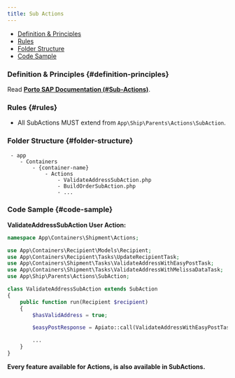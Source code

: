 ```yaml
---
title: Sub Actions
---
```


- [Definition & Principles](#definition-principles)
- [Rules](#rules)
- [Folder Structure](#folder-structure)
- [Code Sample](#code-sample)

### Definition & Principles {#definition-principles}

Read [**Porto SAP Documentation (#Sub-Actions)**](https://github.com/Mahmoudz/Porto#Sub-Actions).

### Rules {#rules}

- All SubActions MUST extend from `App\Ship\Parents\Actions\SubAction`.

### Folder Structure {#folder-structure}

```
 - app
    - Containers
        - {container-name}
            - Actions
                - ValidateAddressSubAction.php
                - BuildOrderSubAction.php
                - ...
```

### Code Sample {#code-sample}

**ValidateAddressSubAction User Action:**

```php
namespace App\Containers\Shipment\Actions;

use App\Containers\Recipient\Models\Recipient;
use App\Containers\Recipient\Tasks\UpdateRecipientTask;
use App\Containers\Shipment\Tasks\ValidateAddressWithEasyPostTask;
use App\Containers\Shipment\Tasks\ValidateAddressWithMelissaDataTask;
use App\Ship\Parents\Actions\SubAction;

class ValidateAddressSubAction extends SubAction
{
    public function run(Recipient $recipient)
    {
        $hasValidAddress = true;

        $easyPostResponse = Apiato::call(ValidateAddressWithEasyPostTask::class, [$recipient]);

        ...
    }
}
```

**Every feature available for Actions, is also available in SubActions.**
